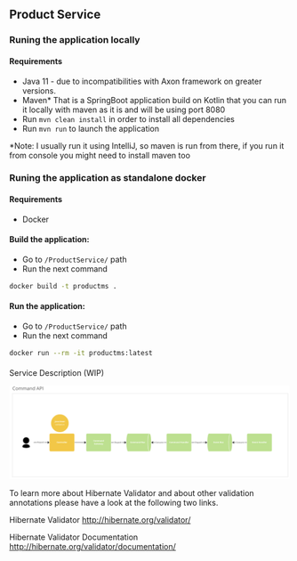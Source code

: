 ## Product Service

### Runing the application locally
#### Requirements
- Java 11 - due to incompatibilities with Axon framework on greater versions.
- Maven*
That is a SpringBoot application build on Kotlin that you can run it locally with maven as it is and will be using port 8080
- Run `mvn clean install` in order to install all dependencies
- Run `mvn run` to launch the application

*Note: I usually run it using IntelliJ, so maven is run from there, if you run it from console you might need to install maven too 

### Runing the application as standalone docker
#### Requirements
- Docker

#### Build the application:
- Go to `/ProductService/` path
- Run the next command
```bash
docker build -t productms .
```
####


#### Run the application:
- Go to `/ProductService/` path
- Run the next command
```bash
docker run --rm -it productms:latest
```
####

Service Description (WIP)


<img src="./docs/command-api.png" alt="axon-app-subscription" />

To learn more about Hibernate Validator and about other validation annotations please have a look at the following two links.

Hibernate Validator
http://hibernate.org/validator/

Hibernate Validator Documentation
http://hibernate.org/validator/documentation/